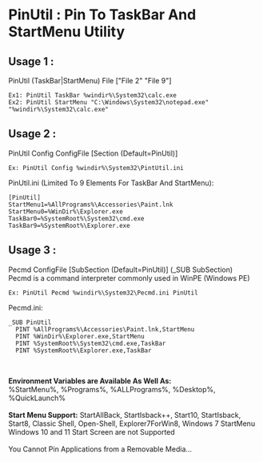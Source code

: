 # PinUtil : Pin To TaskBar And StartMenu Utility

## Usage 1 :
PinUtil (TaskBar|StartMenu) File ["File 2" "File 9"]<br>

```
Ex1: PinUtil TaskBar %windir%\System32\calc.exe
Ex2: PinUtil StartMenu "C:\Windows\System32\notepad.exe" "%windir%\System32\calc.exe"
```

## Usage 2 :
PinUtil Config ConfigFile [Section (Default=PinUtil)]<br>

```
Ex: PinUtil Config %windir%\System32\PintUtil.ini
```
PinUtil.ini (Limited To 9 Elements For TaskBar And StartMenu):<br>

```
[PinUtil]
StartMenu1=%AllPrograms%\Accessories\Paint.lnk
StartMenu0=%WinDir%\Explorer.exe
TaskBar0=%SystemRoot%\System32\cmd.exe
TaskBar9=%SystemRoot%\Explorer.exe
```

## Usage 3 :
Pecmd ConfigFile [SubSection (Default=PinUtil)]   (_SUB SubSection)<br>
Pecmd is a command interpreter commonly used in WinPE (Windows PE)<br>

```
Ex: PinUtil Pecmd %windir%\System32\Pecmd.ini PinUtil
```
Pecmd.ini:<br>
```
_SUB PinUtil
  PINT %AllPrograms%\Accessories\Paint.lnk,StartMenu
  PINT %WinDir%\Explorer.exe,StartMenu
  PINT %SystemRoot%\System32\cmd.exe,TaskBar
  PINT %SystemRoot%\Explorer.exe,TaskBar
```

<br>

**Environment Variables are Available As Well As:**<br>
%StartMenu%, %Programs%, %ALLPrograms%, %Desktop%, %QuickLaunch%<br>
<br>
**Start Menu Support:** StartAllBack, StartIsback++, Start10, StartIsback, Start8, Classic Shell, Open-Shell, Explorer7ForWin8, Windows 7 StartMenu<br>
Windows 10 and 11 Start Screen are not Supported<br>
<br>
You Cannot Pin Applications from a Removable Media...
